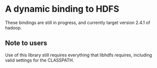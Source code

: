 # A dynamic binding to HDFS

These bindings are still in progress, and currently target version 2.4.1 of hadoop.

## Note to users

Use of this library still requires everything that libhdfs requires, including valid settings for the CLASSPATH.  
